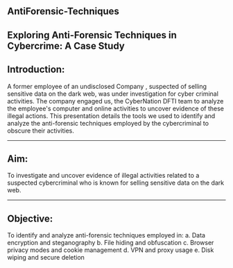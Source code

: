## **AntiForensic-Techniques**
Exploring Anti-Forensic Techniques in Cybercrime: A Case Study
---

## **Introduction:**

A former employee of an undisclosed Company , suspected of selling sensitive data on the dark web, was under investigation for cyber criminal activities.
The company engaged us, the CyberNation DFTI team to analyze the employee's computer and online activities to uncover evidence of these illegal actions.
This presentation details the tools we used to identify and analyze the anti-forensic techniques employed by the cybercriminal to obscure their activities.

---

## **Aim:**
To investigate and uncover evidence of illegal activities related to a suspected cybercriminal who is known for selling sensitive data on the dark web.

---

## **Objective:**
To identify and analyze anti-forensic techniques employed in:
a. Data encryption and steganography
b. File hiding and obfuscation
c. Browser privacy modes and cookie management
d. VPN and proxy usage
e. Disk wiping and secure deletion

